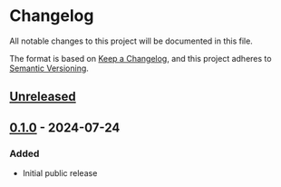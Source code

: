 # Changelog

All notable changes to this project will be documented in this file.

The format is based on [Keep a Changelog](https://keepachangelog.com/en/1.0.0/),
and this project adheres to [Semantic Versioning](https://semver.org/spec/v2.0.0.html).

## [Unreleased]

## [0.1.0] - 2024-07-24

### Added
 - Initial public release

[unreleased]: https://github.com/LDeakin/rust_ome_zarr_metadata/compare/v0.1.0...HEAD
[0.1.0]: https://github.com/LDeakin/rust_ome_zarr_metadata/releases/tag/v0.1.0
